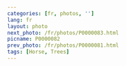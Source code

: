 ```yaml
---
categories: [fr, photos, '']
lang: fr
layout: photo
next_photo: /fr/photos/P0000083.html
picname: P0000082
prev_photo: /fr/photos/P0000081.html
tags: [Horse, Trees]
---
```

